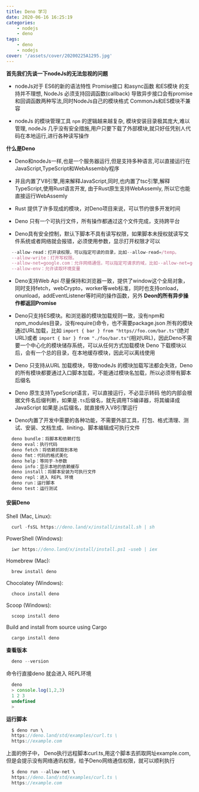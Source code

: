 ```yaml
---
title: Deno 学习
date: 2020-06-16 16:25:19
categories: 
    - nodejs
    - deno
tags:
    - deno
    - nodejs
cover: '/assets/cover/20200225A1295.jpg'
---
```


**首先我们先谈一下nodeJs的无法忽视的问题**

* nodeJs对于 ES6的新的语法特性 Promise接口 和async函数 和ES模块 的支持并不理想, NodeJs 必须支持回调函数(callback) 导致异步接口会有promise 和回调函数两种写法,同时NodeJs自己的模块格式 CommonJs和ES模块不兼容

* nodeJs 的模块管理工具 `npm` 的逻辑越来越复杂, 模块安装目录极其庞大,难以管理, nodeJs 几乎没有安全措施,用户只要下载了外部模块,就只好任凭别人代码在本地运行,进行各种读写操作

**什么是Deno**

* Deno和nodeJs一样,也是一个服务器运行,但是支持多种语言,可以直接运行在JavaScript,TypeScript和WebAssembly程序

* 并且内置了V8引擎,用来解释JavaScript,同时,也内置了tsc引擎,解释TypeScript,使用Rust语言开发, 由于Rust原生支持WebAssemly, 所以它也能直接运行WebAssemly

* Rust 提供了许多现成的模块，对Deno项目来说，可以节约很多开发时间

* Deno 只有一个可执行文件，所有操作都通过这个文件完成，支持跨平台

* Deno具有安全控制，默认下脚本不具有读写权限，如果脚本未授权就读写文件系统或者网络就会报错，必须使用参数，显示打开权限才可以

~~~js
  --allow-read：打开读权限，可以指定可读的目录，比如--allow-read=/temp。
  --allow-write：打开写权限。
  --allow-net=google.com：允许网络通信，可以指定可请求的域，比如--allow-net=google.com。
  --allow-env：允许读取环境变量
~~~

* Deno支持Web Api 尽量保持和浏览器一致，提供了window这个全局对象，同时支持fetch，webCrypto，worker等web标准，同时也支持onload，onunload，addEventListener等时间的操作函数，另外 **Deon的所有异步操作都返回Promise**

* Deno只支持ES模块。和浏览器的模块加载规则一致，没有npm和npm_modules目录，没有require()命令，也不需要package.json
所有的模块通过URL加载，比如 `import { bar } from "https//foo.com/bar.ts"`(绝对URL)或者 `import { bar } from "./foo/bar.ts"`(相对URL)，因此Deno不需要一个中心化的模块储存系统，可以从任何方式加载模块
Deno 下载模块以后，会有一个总的目录，在本地缓存模块，因此可以离线使用

* Deno 只支持从URL 加载模块，导致nodeJs 的模块加载写法都会失效，Deno的所有模块都要通过入口脚本加载，不能通过模块名加载，所以必须带有脚本后缀名

* Deno 原生支持TypeScript语言，可以直接运行，不必显示转码
他的内部会根据文件名后缀判断，如果是`.ts`后缀名，就先调用TS编译器，将其编译成JavaScript 如果是.js后缀名，就直接传入V8引擎运行

* Deno内置了开发中需要的各种功能，不需要外部工具，打包、格式清理、测试、安装、文档生成、liniting、脚本编辑成可执行文件

~~~js
  deno bundle：将脚本和依赖打包
  deno eval：执行代码
  deno fetch：将依赖抓取到本地
  deno fmt：代码的格式美化
  deno help：等同于-h参数
  deno info：显示本地的依赖缓存
  deno install：将脚本安装为可执行文件
  deno repl：进入 REPL 环境
  deno run：运行脚本
  deno test：运行测试
~~~

#### 安装Deno

Shell (Mac, Linux):

~~~js
  curl -fsSL https://deno.land/x/install/install.sh | sh
~~~

PowerShell (Windows):

~~~js
  iwr https://deno.land/x/install/install.ps1 -useb | iex
~~~

Homebrew (Mac):

~~~js
  brew install deno
~~~

Chocolatey (Windows):

~~~js
  choco install deno
~~~

Scoop (Windows):

~~~js
  scoop install deno
~~~

Build and install from source using Cargo

~~~js
  cargo install deno
~~~

**查看版本**

~~~js
  deno --version
~~~

命令行直接deno 就会进入 REPL环境

~~~js
  deno
  > console.log(1,2,3)
  1 2 3
  undefined
  >
~~~

**运行脚本**

~~~js
  $ deno run \
  https://deno.land/std/examples/curl.ts \
  https://example.com
~~~

上面的例子中， Deno执行远程脚本curl.ts,用这个脚本去抓取网址example.com,但是会提示没有网络通讯权限，给予Deno网络通信权限，就可以顺利执行

~~~js
  $ deno run --allow-net \
  https://deno.land/std/examples/curl.ts \
  https://example.com
~~~